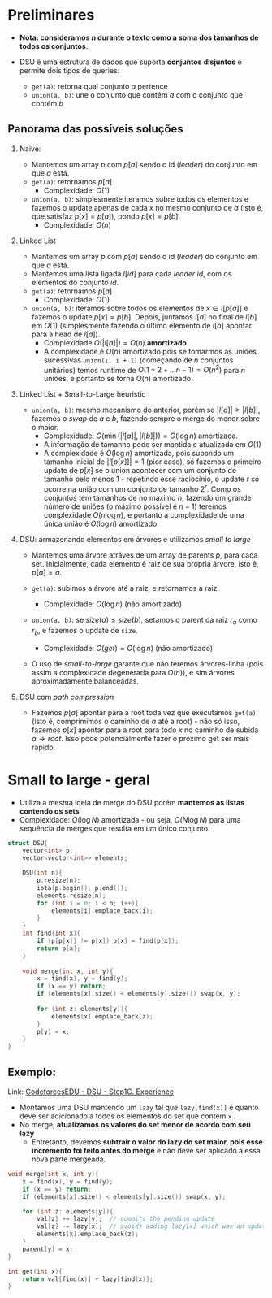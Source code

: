 
# Preliminares

* **Nota: consideramos $n$ durante o texto como a soma dos tamanhos de todos os conjuntos**. 

* DSU é uma estrutura de dados que suporta **conjuntos disjuntos** e permite dois tipos de queries:
	- `get(a)`: retorna qual conjunto $a$ pertence
	- `union(a, b)`: une o conjunto que contém $a$ com o conjunto que contém $b$

## Panorama das possíveis soluções

1. Naive:
	- Mantemos um array $p$ com $p[a]$ sendo o id (_leader_) do conjunto em que $a$ está.
	- `get(a)`: retornamos $p[a]$ 
		- Complexidade: $O(1)$
	- `union(a, b)`: simplesmente iteramos sobre todos os elementos e fazemos o update apenas de cada $x$ no mesmo conjunto de $a$ (isto é, que satisfaz $p[x] = p[a]$), pondo $p[x] = p[b]$.
		- Complexidade: $O(n)$

2. Linked List
	- Mantemos um array $p$ com $p[a]$ sendo o id (_leader_) do conjunto em que $a$ está.
	- Mantemos uma lista ligada $l[id]$ para cada _leader_ $id$, com os elementos do conjunto $id$.
	- `get(a)`: retornamos $p[a]$
		- Complexidade: $O(1)$
	- `union(a, b)`: iteramos sobre todos os elementos de $x \in l[p[a]]$ e fazemos o update $p[x] = p[b]$. Depois, juntamos $l[a]$ no final de $l[b]$ em $O(1)$ (simplesmente fazendo o último elemento de $l[b]$ apontar para a head de $l[a]$).
		- Complexidade $O(|l[a]|) = O(n)$ **amortizado**
		- A complexidade é $O(n)$ amortizado pois se tomarmos as uniões sucessivas `union(i, i + 1)` (começando de $n$ conjuntos unitários) temos runtime de $O(1 + 2 + \dotsc n - 1) = O(n^2)$ para $n$ uniões, e portanto se torna $O(n)$ amortizado.
	
3. Linked List + Small-to-Large heuristic
	- `union(a, b)`: mesmo mecanismo do anterior, porém se $|l[a]| > |l[b]|$, fazemos o _swap_ de $a$ e $b$, fazendo sempre o merge do menor sobre o maior.
		- Complexidade: $O(\min(|l[a]|, |l[b]|)) = O(\log n)$ amortizada.
		- A informação de tamanho pode ser mantida e atualizada em $O(1)$
		- A complexidade é $O(\log n)$ amortizada, pois supondo um tamanho inicial de $|l[p[x]]| = 1$ (pior caso), só fazemos o primeiro update de $p[x]$ se o union acontecer com um conjunto de tamanho pelo menos 1 - repetindo esse raciocínio, o update $r$ só ocorre na união com um conjunto de tamanho $2^r$. Como os conjuntos tem tamanhos de no máximo $n$, fazendo um grande número de uniões (o máximo possível é $n - 1$) teremos complexidade $O(n \log n)$, e portanto a complexidade de uma única união é $O(\log n)$ amortizado. 

4. DSU: armazenando elementos em árvores e utilizamos _small to large_
	- Mantemos uma árvore atráves de um array de parents $p$, para cada set. Inicialmente, cada elemento é raiz de sua própria árvore, isto é, $p[a] = a$.
	- `get(a)`: subimos a árvore até a raiz, e retornamos a raiz.
		- Complexidade: $O(\log n)$ (não amortizado)
	- `union(a, b)`: se $size(a) \leq size(b)$, setamos o parent da raiz $r_a$ como $r_b$, e fazemos o update de `size`.
		- Complexidade: $O(get) = O(\log n)$ (não amortizado)

	- O uso de _small-to-large_ garante que não teremos árvores-linha (pois assim a complexidade degeneraria para $O(n)$), e sim árvores aproximadamente balanceadas.

5. DSU com _path compression_ 
	- Fazemos $p[a]$ apontar para a root toda vez que executamos `get(a)` (isto é, comprimimos o caminho de $a$ até a root) - não só isso, fazemos $p[x]$ apontar para a root para todo $x$ no caminho de subida $a \to root$. Isso pode potencialmente fazer o próximo get ser mais rápido.



# Small to large - geral

*  Utiliza a mesma ideia de merge do DSU porém **mantemos as listas contendo os sets**
*  Complexidade: $O(\log N)$ amortizada -  ou seja, $O(N \log N)$ para uma sequência de merges que resulta em um único conjunto.

```c++
struct DSU{
	vector<int> p;
	vector<vector<int>> elements;

	DSU(int n){
		p.resize(n);
		iota(p.begin(), p.end());
		elements.resize(n);
		for (int i = 0; i < n; i++){
			elements[i].emplace_back(i);
		}
	}
	int find(int x){
		if (p[p[x]] != p[x]) p[x] = find(p[x]);
		return p[x];
	}
	
	void merge(int x, int y){
		x = find(x), y = find(y);
		if (x == y) return;
		if (elements[x].size() < elements[y].size()) swap(x, y);
	
		for (int z: elements[y]){
			elements[x].emplace_back(z);
		}
		p[y] = x;
	}
}

```


## Exemplo: 

Link: [CodeforcesEDU - DSU - Step1C. Experience](https://codeforces.com/edu/course/2/lesson/7/1/practice/contest/289390/problem/C)

* Montamos uma DSU mantendo um `lazy` tal que `lazy[find(x)]` é quanto deve ser adicionado a todos os elementos do set que contém `x` .
* No merge, **atualizamos os valores do set menor de acordo com seu lazy** 
	* Entretanto, devemos **subtrair o valor do lazy do set maior, pois esse incremento foi feito antes do merge**  e não deve ser aplicado a essa nova parte mergeada.

```c++
void merge(int x, int y){
	x = find(x), y = find(y);
	if (x == y) return;
	if (elements[x].size() < elements[y].size()) swap(x, y);

	for (int z: elements[y]){
		val[z] += lazy[y];  // commits the pending update
		val[z] -= lazy[x];  // avoids adding lazy[x] which was an update that happened before this z was added to this set
		elements[x].emplace_back(z);
	}
	parent[y] = x;
}

int get(int x){
	return val[find(x)] + lazy[find(x)];
}
```

